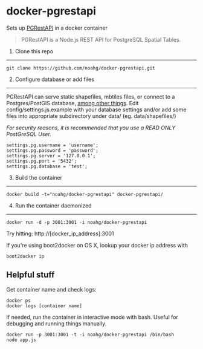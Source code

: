 docker-pgrestapi
================

Sets up [PGRestAPI](https://github.com/spatialdev/PGRestAPI) in a docker container

> PGRestAPI is a Node.js REST API for PostgreSQL Spatial Tables.


1. Clone this repo
----------

```
git clone https://github.com/noahg/docker-pgrestapi.git
```

2. Configure database or add files
----------

PGRestAPI can serve static shapefiles, mbtiles files, or connect to a Postgres/PostGIS database, [among other things](https://github.com/spatialdev/PGRestAPI#overview).
Edit config/settings.js.example with your database settings and/or add some files into appropriate subdirectory under data/ (eg. data/shapefiles/)

*For security reasons, it is recommended that you use a READ ONLY PostGreSQL User.*

```
settings.pg.username = 'username';
settings.pg.password = 'password';
settings.pg.server = '127.0.0.1';
settings.pg.port = '5432';
settings.pg.database = 'test';
```

3. Build the container
--------

```
docker build -t="noahg/docker-pgrestapi" docker-pgrestapi/
```

4. Run the container daemonized
---------

```
docker run -d -p 3001:3001 -i noahg/docker-pgrestapi
```
Try hitting: http://[docker_ip_address]:3001

If you're using boot2docker on OS X, lookup your docker ip address with
```
boot2docker ip
```

Helpful stuff
--------
Get container name and check logs:
```
docker ps
docker logs [container name]
```
If needed, run the container in interactive mode with bash. Useful for debugging and running things manually.
```
docker run -p 3001:3001 -t -i noahg/docker-pgrestapi /bin/bash
node app.js
```